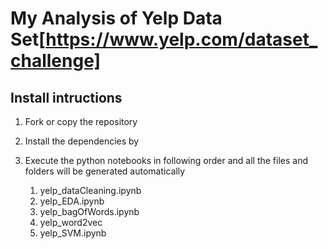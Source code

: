 # My Analysis of Yelp Data Set[https://www.yelp.com/dataset_challenge]

## Install intructions
1. Fork or copy the repository
2. Install the dependencies by

3. Execute the python notebooks in following order and all the files and folders will be generated automatically
	1. yelp_dataCleaning.ipynb
	2. yelp_EDA.ipynb
	3. yelp_bagOfWords.ipynb
	4. yelp_word2vec
	5. yelp_SVM.ipynb
	
